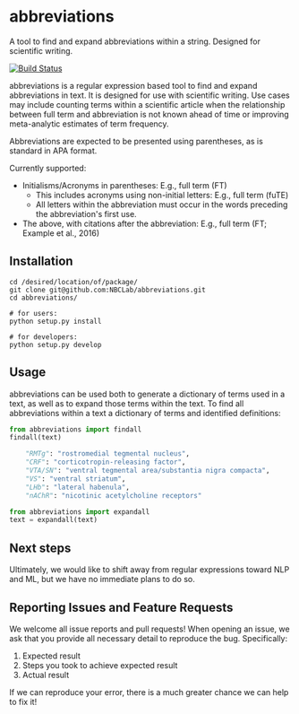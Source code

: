 # abbreviations

A tool to find and expand abbreviations within a string. Designed for scientific writing.

[![Build Status](https://travis-ci.com/emdupre/abbreviations.svg?token=DqydGcufv4xDUqpFRaEx&branch=master)](https://travis-ci.com/emdupre/abbreviations)

abbreviations is a regular expression based tool to find and expand abbreviations in text. It is designed for use with scientific writing.
Use cases may include counting terms within a scientific article when the relationship between full term and abbreviation is not known ahead of time or improving meta-analytic estimates of term frequency.

Abbreviations are expected to be presented using parentheses, as is standard in APA format.

Currently supported:
- Initialisms/Acronyms in parentheses: E.g., full term (FT)
  - This includes acronyms using non-initial letters: E.g., full term (fuTE)
  - All letters within the abbreviation must occur in the words preceding the abbreviation's first use.
- The above, with citations after the abbreviation: E.g., full term (FT; Example et al., 2016)


## Installation
```shell
cd /desired/location/of/package/
git clone git@github.com:NBCLab/abbreviations.git
cd abbreviations/

# for users:
python setup.py install

# for developers:
python setup.py develop
```

## Usage
abbreviations can be used both to generate a dictionary of terms used in a text, as well as to expand those terms within the text. To find all abbreviations within a text a dictionary of terms and identified definitions:
```python
from abbreviations import findall
findall(text)

    "RMTg": "rostromedial tegmental nucleus",
    "CRF": "corticotropin-releasing factor",
    "VTA/SN": "ventral tegmental area/substantia nigra compacta",
    "VS": "ventral striatum",
    "LHb": "lateral habenula",
    "nAChR": "nicotinic acetylcholine receptors"
```

```python
from abbreviations import expandall
text = expandall(text)
```

## Next steps
Ultimately, we would like to shift away from regular expressions toward NLP and ML, but we have no immediate plans to do so.

## Reporting Issues and Feature Requests
We welcome all issue reports and pull requests! When opening an issue, we ask that you provide all necessary detail to reproduce the bug. Specifically:

1. Expected result
2. Steps you took to achieve expected result
3. Actual result

If we can reproduce your error, there is a much greater chance we can help to fix it!

